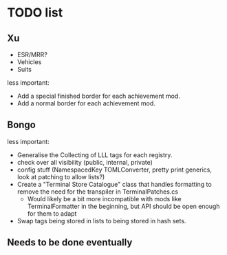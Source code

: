 # TODO list

## Xu

- ESR/MRR?
- Vehicles
- Suits

less important:

- Add a special finished border for each achievement mod.
- Add a normal border for each achievement mod.

## Bongo

less important:

- Generalise the Collecting of LLL tags for each registry.
- check over all visibility (public, internal, private)
- config stuff (NamespacedKey TOMLConverter, pretty print generics, look at patching to allow lists?)
- Create a "Terminal Store Catalogue" class that handles formatting to remove the need for the transpiler in TerminalPatches.cs
  - Would likely be a bit more incompatible with mods like TerminalFormatter in the beginning, but API should be open enough for them to adapt
- Swap tags being stored in lists to being stored in hash sets.

## Needs to be done eventually
